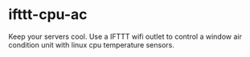 # ifttt-cpu-ac
Keep your servers cool. Use a IFTTT wifi outlet to control a window air condition unit with linux cpu temperature sensors.
